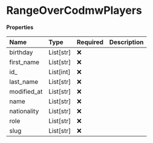 # RangeOverCodmwPlayers

**Properties**

| Name        | Type      | Required | Description |
| :---------- | :-------- | :------- | :---------- |
| birthday    | List[str] | ❌       |             |
| first_name  | List[str] | ❌       |             |
| id\_        | List[int] | ❌       |             |
| last_name   | List[str] | ❌       |             |
| modified_at | List[str] | ❌       |             |
| name        | List[str] | ❌       |             |
| nationality | List[str] | ❌       |             |
| role        | List[str] | ❌       |             |
| slug        | List[str] | ❌       |             |

